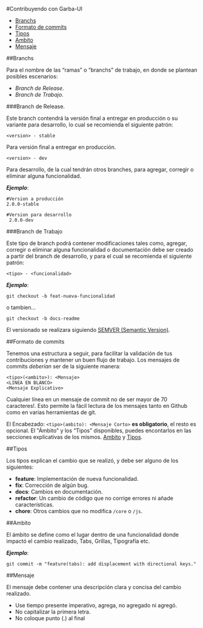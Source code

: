 #Contribuyendo con Garba-UI

- [Branchs](#branchs)
- [Formato de commits](#formato-de-commits)
- [Tipos](#tipos)
- [Ambito](#ambito)
- [Mensaje](#mensaje)

##Branchs

Para el nombre de las “ramas” o “branchs” de trabajo, en donde se plantean posibles escenarios:

- _Branch de Release_.
- _Branch  de Trabajo_.  


###Branch de Release.

Este branch contendrá la versión final a entregar en producción o su variante para desarrollo, lo cual se recomienda el siguiente patrón:
```shell
<version> - stable
```

Para versión final a entregar en producción.


```shell
<version> - dev
```

Para desarrollo, de la cual tendrán otros branches, para agregar, corregir o eliminar alguna funcionalidad. 


**_Ejemplo_**: 

```shell 
#Version a producción
2.0.0-stable
```
```shell
#Version para desarrollo
 2.0.0-dev
```



###Branch de Trabajo

Este tipo de branch podrá contener modificaciones tales como, agregar, corregir o eliminar alguna funcionalidad o documentación debe ser creado a partir del branch de desarrollo, y para el  cual se recomienda el siguiente patrón: 

```shell
<tipo> - <funcionalidad>
```

**_Ejemplo_**: 

```shell
git checkout -b feat-nueva-funcionalidad 
```
o tambien... 
```shell
git checkout -b docs-readme
```

El versionado se realizara siguiendo [SEMVER (Semantic Version)](http://semver.org/lang/es/).

##Formato de commits

Tenemos una estructura a seguir, para facilitar la validación de tus contribuciones y mantener un buen flujo de trabajo. Los mensajes de commits _deberían_ ser de la siguiente manera: 

```
<tipo>(<ambito>): <Mensaje>
<LINEA EN BLANCO>
<Mensaje Explicativo>
```

Cualquier línea en un mensaje de commit no de ser mayor de 70 caracteres!. Esto permite la fácil lectura de los mensajes tanto en Github como en varias herramientas de git.

El Encabezado:  `<tipo>(ambito): <Mensaje Corto>` **es obligatorio**, el resto es opcional. El "Ámbito" y los “Tipos” disponibles, puedes encontarlos en las secciones  explicativas de los mismos. [Ambito](#ambito) y [Tipos](#tipos).

##Tipos

Los tipos explican el cambio que se realizó, y debe ser alguno de los siguientes: 

- **feature**: Implementación de nueva funcionalidad.
- **fix**: Corrección de algún bug.
- **docs**: Cambios en documentación.
- **refactor**: Un cambio de código que no corrige errores ni añade características.
- **chore**: Otros cambios que no modifica `/core` o `/js`.

##Ambito

El ámbito se define como el lugar dentro de una funcionalidad donde impactó el cambio realizado, Tabs, Grillas, Tipografía etc. 

**_Ejemplo_**: 
```shell
git commit -m "feature(tabs): add displacement with directional keys."
```


##Mensaje

El mensaje debe contener una descripción clara y concisa del cambio realizado. 

- Use tiempo presente imperativo, agrega, no agregado ni agregó.
- No capitalizar la primera letra.
- No coloque punto (.) al final


